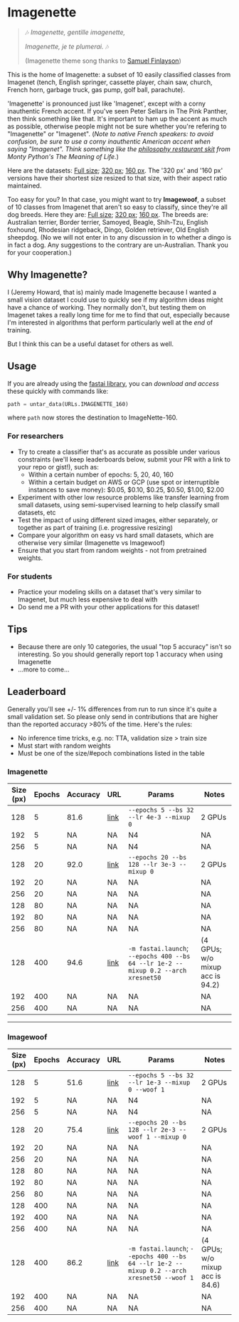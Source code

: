 # Imagenette

> 🎶 *Imagenette, gentille imagenette,*
>
> *Imagenette, je te plumerai.* 🎶
>
> (Imagenette theme song thanks to [Samuel Finlayson](https://twitter.com/IAmSamFin/status/1103737947004854272))

This is the home of Imagenette: a subset of 10 easily classified classes from Imagenet (tench, English springer, cassette player, chain saw, church, French horn, garbage truck, gas pump, golf ball, parachute).

'Imagenette' is pronounced just like 'Imagenet', except with a corny inauthentic French accent. If you've seen Peter Sellars in The Pink Panther, then think something like that. It's important to ham up the accent as much as possible, otherwise people might not be sure whether you're refering to "Imagenette" or "Imagenet". (*Note to native French speakers: to avoid confusion, be sure to use a corny inauthentic American accent when saying "Imagenet". Think something like the [philosophy restaurant skit](https://www.youtube.com/watch?v=oa0bCzwSNA0) from Monty Python's The Meaning of Life.*)

Here are the datasets: [Full size](https://s3.amazonaws.com/fast-ai-imageclas/imagenette.tgz); [320 px](https://s3.amazonaws.com/fast-ai-imageclas/imagenette-320.tgz); [160 px](https://s3.amazonaws.com/fast-ai-imageclas/imagenette-160.tgz). The '320 px' and '160 px' versions have their shortest size resized to that size, with their aspect ratio maintained.

Too easy for you? In that case, you might want to try **Imagewoof**, a subset of 10 classes from Imagenet that aren't so easy to classify, since they're all dog breeds. Here they are: [Full size](https://s3.amazonaws.com/fast-ai-imageclas/imagewoof.tgz); [320 px](https://s3.amazonaws.com/fast-ai-imageclas/imagewoof-320.tgz); [160 px](https://s3.amazonaws.com/fast-ai-imageclas/imagewoof-160.tgz). The breeds are: Australian terrier, Border terrier, Samoyed, Beagle, Shih-Tzu, English foxhound, Rhodesian ridgeback, Dingo, Golden retriever, Old English sheepdog. (No we will not enter in to any discussion in to whether a dingo is in fact a dog. Any suggestions to the contrary are un-Australian. Thank you for your cooperation.)

## Why Imagenette?

I (Jeremy Howard, that is) mainly made Imagenette because I wanted a small vision dataset I could use to quickly see if my algorithm ideas might have a chance of working. They normally don't, but testing them on Imagenet takes a really long time for me to find that out, especially because I'm interested in algorithms that perform particularly well at the *end* of training.

But I think this can be a useful dataset for others as well.

## Usage

If you are already using the [fastai library](https://docs.fast.ai), you can _download and access_ these quickly with commands like:
```python
path = untar_data(URLs.IMAGENETTE_160)
```
where `path` now stores the destination to ImageNette-160.  

### For researchers

- Try to create a classifier that's as accurate as possible under various constraints (we'll keep leaderboards below, submit your PR with a link to your repo or gist!), such as:
  - Within a certain number of epochs: 5, 20, 40, 160
  - Within a certain budget on AWS or GCP (use spot or interruptible instances to save money): $0.05, $0.10, $0.25, $0.50, $1.00, $2.00
- Experiment with other low resource problems like transfer learning from small datasets, using semi-supervised learning to help classify small datasets, etc
- Test the impact of using different sized images, either separately, or together as part of training (i.e. progressive resizing)
- Compare your algorithm on easy vs hard small datasets, which are otherwise very similar (Imagenette vs Imagewoof)
- Ensure that you start from random weights - not from pretrained weights.

### For students

- Practice your modeling skills on a dataset that's very similar to Imagenet, but much less expensive to deal with
- Do send me a PR with your other applications for this dataset!

## Tips

- Because there are only 10 categories, the usual "top 5 accuracy" isn't so interesting. So you should generally report top 1 accuracy when using Imagenette
- ...more to come...

## Leaderboard

Generally you'll see +/- 1% differences from run to run since it's quite a small validation set. So please only send in contributions that are higher than the reported accuracy >80% of the time. Here's the rules:

- No inference time tricks, e.g. no: TTA, validation size > train size
- Must start with random weights
- Must be one of the size/#epoch combinations listed in the table

### Imagenette

| Size (px) | Epochs | Accuracy | URL | Params | Notes |
|--|--|--|--|--|--|
| 128 | 5 | 81.6 | [link](https://github.com/fastai/fastai/blob/master/examples/train_imagenette.py) | `--epochs 5 --bs 32 --lr 4e-3 --mixup 0` | 2 GPUs |
| 192 | 5 | NA | NA | N4 | NA |
| 256 | 5 | NA | NA | N4 | NA |
| 128 | 20 | 92.0 | [link](https://github.com/fastai/fastai/blob/master/examples/train_imagenette.py) | `--epochs 20 --bs 128 --lr 3e-3 --mixup 0` | 2 GPUs |
| 192 | 20 | NA | NA | NA | NA |
| 256 | 20 | NA | NA | NA | NA |
| 128 | 80 | NA | NA | NA | NA |
| 192 | 80 | NA | NA | NA | NA |
| 256 | 80 | NA | NA | NA | NA |
| 128 | 400 | 94.6 | [link](https://github.com/fastai/fastai/blob/master/examples/train_imagenette.py) | `-m fastai.launch`; `--epochs 400 --bs 64 --lr 1e-2 --mixup 0.2 --arch xresnet50` | (4 GPUs; w/o mixup acc is 94.2) |
| 192 | 400 | NA | NA | NA | NA |
| 256 | 400 | NA | NA | NA | NA |

----

### Imagewoof

| Size (px) | Epochs | Accuracy | URL | Params | Notes |
|--|--|--|--|--|--|
| 128 | 5 | 51.6 | [link](https://github.com/fastai/fastai/blob/master/examples/train_imagenette.py) | `--epochs 5 --bs 32 --lr 1e-3 --mixup 0 --woof 1` | 2 GPUs |
| 192 | 5 | NA | NA | N4 | NA |
| 256 | 5 | NA | NA | N4 | NA |
| 128 | 20 | 75.4 | [link](https://github.com/fastai/fastai/blob/master/examples/train_imagenette.py) | `--epochs 20 --bs 128 --lr 2e-3 --woof 1 --mixup 0` | 2 GPUs |
| 192 | 20 | NA | NA | NA | NA |
| 256 | 20 | NA | NA | NA | NA |
| 128 | 80 | NA | NA | NA | NA |
| 192 | 80 | NA | NA | NA | NA |
| 256 | 80 | NA | NA | NA | NA |
| 128 | 400 | NA | NA | NA | NA |
| 192 | 400 | NA | NA | NA | NA |
| 256 | 400 | NA | NA | NA | NA |
| 128 | 400 | 86.2 | [link](https://github.com/fastai/fastai/blob/master/examples/train_imagenette.py) | `-m fastai.launch`; `--epochs 400 --bs 64 --lr 1e-2 --mixup 0.2 --arch xresnet50 --woof 1` | (4 GPUs; w/o mixup acc is 84.6) |
| 192 | 400 | NA | NA | NA | NA |
| 256 | 400 | NA | NA | NA | NA |
